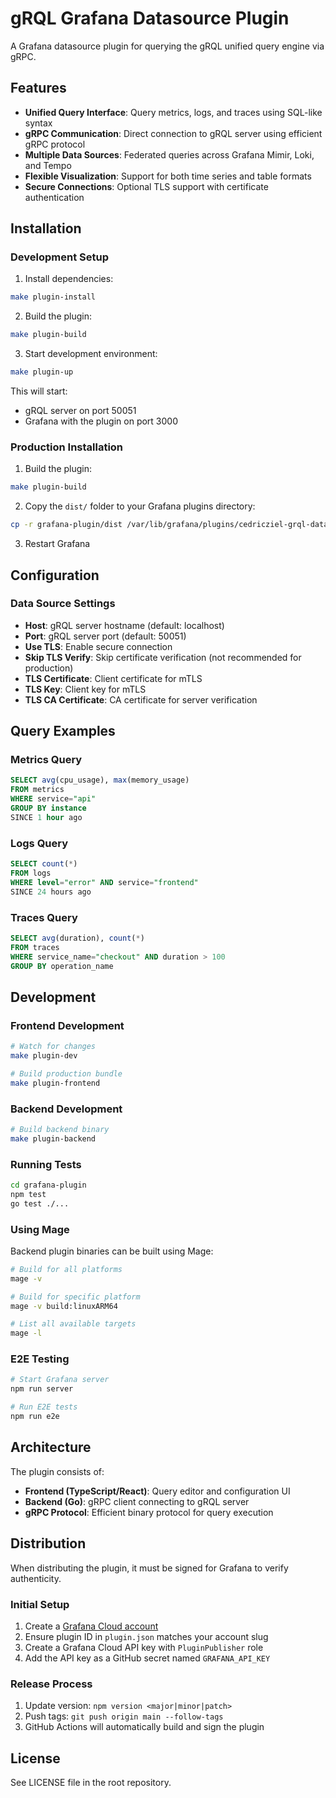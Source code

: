 # gRQL Grafana Datasource Plugin

A Grafana datasource plugin for querying the gRQL unified query engine via gRPC.

## Features

- **Unified Query Interface**: Query metrics, logs, and traces using SQL-like syntax
- **gRPC Communication**: Direct connection to gRQL server using efficient gRPC protocol  
- **Multiple Data Sources**: Federated queries across Grafana Mimir, Loki, and Tempo
- **Flexible Visualization**: Support for both time series and table formats
- **Secure Connections**: Optional TLS support with certificate authentication

## Installation

### Development Setup

1. Install dependencies:
```bash
make plugin-install
```

2. Build the plugin:
```bash
make plugin-build
```

3. Start development environment:
```bash
make plugin-up
```

This will start:
- gRQL server on port 50051
- Grafana with the plugin on port 3000

### Production Installation

1. Build the plugin:
```bash
make plugin-build
```

2. Copy the `dist/` folder to your Grafana plugins directory:
```bash
cp -r grafana-plugin/dist /var/lib/grafana/plugins/cedricziel-grql-datasource
```

3. Restart Grafana

## Configuration

### Data Source Settings

- **Host**: gRQL server hostname (default: localhost)
- **Port**: gRQL server port (default: 50051)
- **Use TLS**: Enable secure connection
- **Skip TLS Verify**: Skip certificate verification (not recommended for production)
- **TLS Certificate**: Client certificate for mTLS
- **TLS Key**: Client key for mTLS
- **TLS CA Certificate**: CA certificate for server verification

## Query Examples

### Metrics Query
```sql
SELECT avg(cpu_usage), max(memory_usage) 
FROM metrics 
WHERE service="api" 
GROUP BY instance 
SINCE 1 hour ago
```

### Logs Query
```sql
SELECT count(*) 
FROM logs 
WHERE level="error" AND service="frontend" 
SINCE 24 hours ago
```

### Traces Query
```sql
SELECT avg(duration), count(*) 
FROM traces 
WHERE service_name="checkout" AND duration > 100 
GROUP BY operation_name
```

## Development

### Frontend Development
```bash
# Watch for changes
make plugin-dev

# Build production bundle
make plugin-frontend
```

### Backend Development
```bash
# Build backend binary
make plugin-backend
```

### Running Tests
```bash
cd grafana-plugin
npm test
go test ./...
```

### Using Mage

Backend plugin binaries can be built using Mage:

```bash
# Build for all platforms
mage -v

# Build for specific platform
mage -v build:linuxARM64

# List all available targets
mage -l
```

### E2E Testing

```bash
# Start Grafana server
npm run server

# Run E2E tests
npm run e2e
```

## Architecture

The plugin consists of:
- **Frontend (TypeScript/React)**: Query editor and configuration UI
- **Backend (Go)**: gRPC client connecting to gRQL server
- **gRPC Protocol**: Efficient binary protocol for query execution

## Distribution

When distributing the plugin, it must be signed for Grafana to verify authenticity.

### Initial Setup

1. Create a [Grafana Cloud account](https://grafana.com/signup)
2. Ensure plugin ID in `plugin.json` matches your account slug
3. Create a Grafana Cloud API key with `PluginPublisher` role
4. Add the API key as a GitHub secret named `GRAFANA_API_KEY`

### Release Process

1. Update version: `npm version <major|minor|patch>`
2. Push tags: `git push origin main --follow-tags`
3. GitHub Actions will automatically build and sign the plugin

## License

See LICENSE file in the root repository.